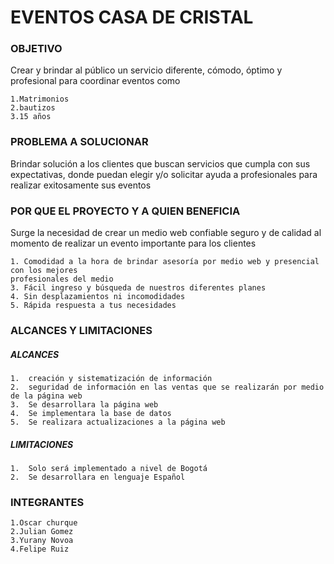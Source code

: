 # EVENTOS CASA DE CRISTAL

### OBJETIVO

Crear y brindar al público un servicio diferente, cómodo, óptimo y profesional para coordinar eventos  como 

    1.Matrimonios
    2.bautizos
    3.15 años 



### PROBLEMA A SOLUCIONAR

Brindar solución a los clientes que buscan servicios que cumpla con sus expectativas, donde puedan elegir y/o solicitar 
ayuda a profesionales para realizar exitosamente sus eventos



### POR QUE EL PROYECTO Y A QUIEN BENEFICIA

Surge la necesidad de crear un medio web confiable seguro y  de calidad al momento de realizar un evento importante para los clientes

    1. Comodidad a la hora de brindar asesoría por medio web y presencial con los mejores                                 
    profesionales del medio
    3. Fácil ingreso y búsqueda de nuestros diferentes planes   
    4. Sin desplazamientos ni incomodidades
    5. Rápida respuesta a tus necesidades



### ALCANCES Y LIMITACIONES

##### ALCANCES
 
    1.	creación y sistematización de información  
    2.	seguridad de información en las ventas que se realizarán por medio de la página web
    3.	Se desarrollara la página web 
    4.	Se implementara la base de datos 
    5.	Se realizara actualizaciones a la página web

##### LIMITACIONES

    1.	Solo será implementado a nivel de Bogotá 
    2.	Se desarrollara en lenguaje Español



### INTEGRANTES

    1.Oscar churque 
    2.Julian Gomez  
    3.Yurany Novoa 
    4.Felipe Ruiz